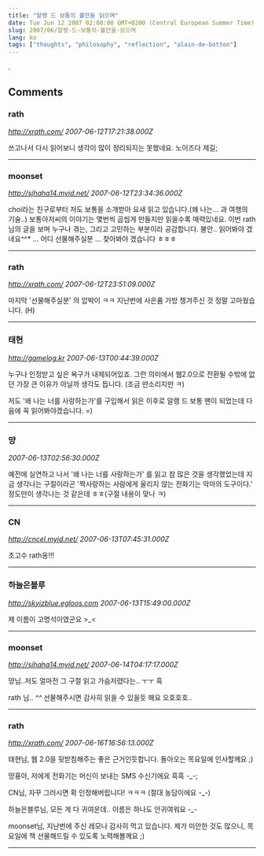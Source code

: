 ```yaml
---
title: "알랭 드 보통의 불안을 읽으며"
date: Tue Jun 12 2007 02:00:00 GMT+0200 (Central European Summer Time)
slug: 2007/06/알랭-드-보통의-불안을-읽으며
lang: ko
tags: ["thoughts", "philosophy", "reflection", "alain-de-botton"]
---
```


.

## Comments

### rath
*http://xrath.com/*
*2007-06-12T17:21:38.000Z*

쓰고나서 다시 읽어보니 생각이 많이 정리되지는 못했네요. 노이즈다 제길;

---

### moonset
*http://sjhaha14.myid.net/*
*2007-06-12T23:34:36.000Z*

choi라는 친구로부터 저도 보통을 소개받아 요새 읽고 있습니다.(왜 나는... 과 여행의 기술..)
보통아저씨의 이야기는 몇번씩 곱씹게 만들지만 읽을수록 매력있네요.
이번 rath님의 글을 보며 누구나 겪는, 그리고 고민하는 부분이라 공감합니다.
불안.. 읽어봐야 겠네요^^*
... 어디 선물해주실분 ... 찾아봐야 겠습니다 ㅎㅎㅎ

---

### rath
*http://xrath.com/*
*2007-06-12T23:51:09.000Z*

마지막 '선물해주실분' 의 압박이 ㅋㅋ 지난번에 사은품 가방 챙겨주신 것 정말 고마웠습니다. (H)

---

### 태현
*http://gamelog.kr*
*2007-06-13T00:44:39.000Z*

누구나 인정받고 싶은 욕구가 내제되어있죠. 그런 의미에서 웹2.0으로 전환될 수밖에 없던 가장 큰 이유가 아닐까 생각도 듭니다. (조금 딴소리지만 ㅋ)

저도 '왜 나는 너를 사랑하는가'를 구입해서 읽은 이후로 알랭 드 보통 팬이 되었는데 다음에 꼭 읽어봐야겠습니다. =)

---

### 먕
*2007-06-13T02:56:30.000Z*

예전에 실연하고 나서 '왜 나는 너를 사랑하는가'  를 읽고 참 많은 것을 생각했었는데 지금 생각나는 구절이라곤 '짝사랑하는 사람에게 울리지 않는 전화기는 악마의 도구이다.' 정도만이 생각나는 것 같은데 ㅎㅎ(구절 내용이 맞나 ㅋ)

---

### CN
*http://cncel.myid.net/*
*2007-06-13T07:45:31.000Z*

초고수 rath옹!!!

---

### 하늘은블루
*http://skyizblue.egloos.com*
*2007-06-13T15:49:00.000Z*

제 이름이 고명석이였군요 >_<

---

### moonset
*http://sjhaha14.myid.net/*
*2007-06-14T04:17:17.000Z*

먕님..저도 얼마전 그 구절 읽고 가슴저렸다는.. ㅜㅜ 흑

rath 님.. *^^* 선물해주시면 감사히 읽을 수 있을듯 해요 오호호호..

---

### rath
*http://xrath.com/*
*2007-06-16T16:56:13.000Z*

태현님, 웹 2.0을 뒷받침해주는 좋은 근거인듯합니다. 돌아오는 목요일에 인사할께요 ;)

먕횽아, 저에게 전화기는 머신이 보내는 SMS 수신기에요 흑흑 -_-;

CN님, 자꾸 그러시면 확 인정해버립니다! ㅋㅋㅋ (절대 농담이에요 -_-)

하늘은블루님, 모든 게 다 귀여운데.. 이름은 하나도 안귀여워요 -_-

moonset님, 지난번에 주신 레모나 감사히 먹고 있습니다. 제가 미안한 것도 많으니, 목요일에 책 선물해드릴 수 있도록 노력해볼께요 ;)

---

